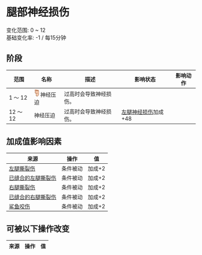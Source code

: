 # 腿部神经损伤  
变化范围: 0 ~ 12  
基础变化率: -1 / 每15分钟  
## 阶段  
范围  |  名称  |  描述  |  影响状态  |  影响动作  
----  |  ----  |  ----  |  ----  |  ----  
1 ～ 12  |  <img decoding="async" src="Sprite/Foot.png" href="a.md" style="max-width:20px;max-height:20px;">神经压迫  |  过高时会导致神经损伤。  |    |    
12 ～ 12  |  神经压迫  |  过高时会导致神经损伤。  |  [左腿神经损伤](NerveDamageLegsPermanent.md)加成+48  |    
## 加成值影响因素  
来源  |  操作  |  值  
----  |  ----  |  ----  
[左腿撕裂伤](W_LegLacerationL.md)  |  条件被动  |  加成+2  
[已缝合的左腿撕裂伤](W_LegLacerationLStitched.md)  |  条件被动  |  加成+2  
[右腿撕裂伤](W_LegLacerationR.md)  |  条件被动  |  加成+2  
[已缝合的右腿撕裂伤](W_LegLacerationRStitched.md)  |  条件被动  |  加成+2  
[鲨鱼咬伤](W_SharkBite.md)  |  条件被动  |  加成+2  
## 可被以下操作改变  
来源  |  操作  |  值  
----  |  ----  |  ----  

